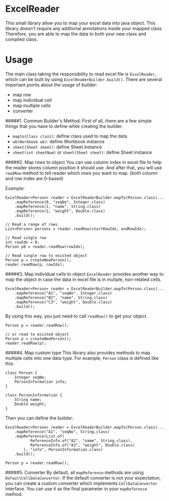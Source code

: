 # ExcelReader
This small library allow you to map your excel data into java object. This library doesn't require any addtional annotations inside your mapped class. Therefore, you are able to map the data to both your new class and compiled class.

# Usage
The main class taking the responsibility to read excel file is `ExcelReader`, which can be built by using `ExcelReaderBuilder.build()`. 
There are several important points about the usage of builder: 

- map row
- map individual cell
- map multiple cells
- converter

#####1. Common Builder's Method:
First of all, there are a few simple things that you have to define while creating the builder.

- `mapto(Class clazz)`: define class used to map the data
- `wb(Workbook wb)`: define Workbook instance
- `sheet(Sheet sheet)`: define Sheet instance
- `sheet(int sheetNum)` or `sheet(Sheet sheet)`: define Sheet instance

#####2. Map rows to object
You can use column index in excel file to help the reader stores column position it should use.
And after that, you will use `readRow` method to tell reader which rows you want to map. (both column and row index are 0-based)

Example: 

    ExcelReader<Person> reader = ExcelReaderBuilder.mapTo(Person.class)...
        .mapReference(0, "seqNo", Integer.class)
        .mapReference(1, "name", String.class)
        .mapReference(2, "weight", Double.class)
        .build();
    
    // Read a range of rows
    List<Person> persons = reader.readRow(startRowIdx, endRowIdx);
    
    // Read single row
    int rowIdx = 0;
    Person p0 = reader.readRow(rowIdx);
    
    // Read single row to existed object
    Person p = createNewPerson();
    reader.readRow(p, rowIdx);

#####3. Map individual cells to object
`ExcelReader` provides another way to map the object in case the data in excel file is in mutiple, non-related cells.

    ExcelReader<Person> reader = ExcelReaderBuilder.mapTo(Person.class)...
        .mapReference("A1", "seqNo", Integer.class)
        .mapReference("B2", "name", String.class)
        .mapReference("C3", "weight", Double.class)
        .build();

By using this way, you just need to call `readRow()` to get your object.

    Person p = reader.readRow();
    
    // or read to existed object
    Person p = createNewPerson();
    reader.readRow(p);
    
#####4. Map custom type
This library also provides methods to map multiple cells into one data type. For example, `Person` class is defined like this:

    class Person {
        Integer seqNo;
        PersonInformation info;
    }
    
    class PersonInformation {
        String name;
        Double weight;
    }

Then you can define the builder:

    ExcelReader<Person> reader = ExcelReaderBuilder.mapTo(Person.class)...
        .mapReference("A1", "seqNo", String.class)
        .mapReference(List.of(
               ReferenceInfo.of("A2", "name", String.class),
               ReferenceInfo.of("A3", "weight", Double.class)
            ), "info", PersonInformation.class)
        .build();
        
    Person p = reader.readRow();

#####5. Converter
By default, all `mapReference` methods are using `DefaultCellDataConverter`. If the default converter is not your expectation, 
you can create a custom converter which implements `CellDataConverter` interface. 
You can use it as the final parameter in your `mapReference` method. 